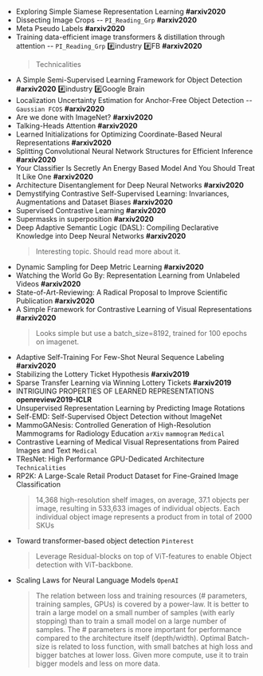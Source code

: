 * Exploring Simple Siamese Representation Learning **#arxiv2020**
* Dissecting Image Crops -- `PI_Reading_Grp` **#arxiv2020**
* Meta Pseudo Labels **#arxiv2020**
* Training data-efficient image transformers & distillation through attention -- `PI_Reading_Grp` :hash:industry :hash:FB **#arxiv2020**
	> Technicalities
* A Simple Semi-Supervised Learning Framework for Object Detection **#arxiv2020** :hash:industry :hash:Google Brain
* Localization Uncertainty Estimation for Anchor-Free Object Detection -- `Gaussian FCOS` **#arxiv2020**
* Are we done with ImageNet? **#arxiv2020**
* Talking-Heads Attention **#arxiv2020**
* Learned Initializations for Optimizing Coordinate-Based Neural Representations **#arxiv2020**
* Splitting Convolutional Neural Network Structures for Efficient Inference **#arxiv2020**
* Your Classifier Is Secretly An Energy Based Model And You Should Treat It Like One **#arxiv2020**
* Architecture Disentanglement for Deep Neural Networks **#arxiv2020**
* Demystifying Contrastive Self-Supervised Learning: Invariances, Augmentations and Dataset Biases **#arxiv2020**
* Supervised Contrastive Learning **#arxiv2020**
* Supermasks in superposition **#arxiv2020**
* Deep Adaptive Semantic Logic (DASL): Compiling Declarative Knowledge into Deep Neural Networks **#arxiv2020**
	> Interesting topic. Should read more about it.
* Dynamic Sampling for Deep Metric Learning **#arxiv2020**
* Watching the World Go By: Representation Learning from Unlabeled Videos **#arxiv2020**
* State-of-Art-Reviewing: A Radical Proposal to Improve Scientific Publication **#arxiv2020**
* A Simple Framework for Contrastive Learning of Visual Representations **#arxiv2020**
	> Looks simple but use a batch_size=8192, trained for 100 epochs on imagenet.
* Adaptive Self-Training For Few-Shot Neural Sequence Labeling **#arxiv2020**
* Stabilizing the Lottery Ticket Hypothesis **#arxiv2019**
* Sparse Transfer Learning via Winning Lottery Tickets **#arxiv2019**
* INTRIGUING PROPERTIES OF LEARNED REPRESENTATIONS **openreview2019-ICLR**
* Unsupervised Representation Learning by Predicting Image Rotations
* Self-EMD: Self-Supervised Object Detection without ImageNet
* MammoGANesis: Controlled Generation of High-Resolution Mammograms for Radiology Education `arXiv` `mammogram` `Medical`
* Contrastive Learning of Medical Visual Representations from Paired Images and Text `Medical`
* TResNet: High Performance GPU-Dedicated Architecture `Technicalities`
* RP2K: A Large-Scale Retail Product Dataset for Fine-Grained Image Classification 
	> 14,368 high-resolution shelf images, on average, 37.1 objects per image, resulting in 533,633 images of individual objects. Each individual object image represents a product from in total of 2000 SKUs
* Toward transformer-based object detection `Pinterest`
	> Leverage Residual-blocks on top of ViT-features to enable Object detection with ViT-backbone.
* Scaling Laws for Neural Language Models `OpenAI`
	> The relation between loss and training resources (# parameters, training samples, GPUs) is covered by a power-law. It is better to train a large model on a small number of samples (with early stopping) than to train a small model on a large number of samples. The # parameters is more important for performance compared to the architecture itself (depth/width). Optimal Batch-size is related to loss function, with small batches at high loss and bigger batches at lower loss. Given more compute, use it to train bigger models and less on more data.
